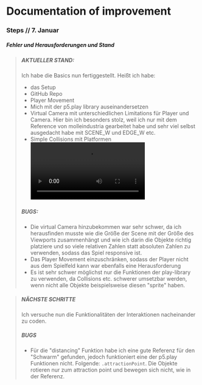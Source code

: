 # Documentation of improvement

### Steps // 7. Januar

##### Fehler und Herausforderungen und Stand

> ##### AKTUELLER STAND: 
> Ich habe die Basics nun fertiggestellt. Heißt ich habe:
> * das Setup
> * GitHub Repo
> * Player Movement
> * Mich mit der p5.play library auseinandersetzen
> * Virtual Camera mit unterschiedlichen Limitations für Player und Camera. Hier bin ich besonders stolz, weil ich nur mit dem Reference von molleindustria gearbeitet habe und sehr viel selbst ausgedacht habe mit SCENE_W und EDGE_W etc. 
> * Simple Collisions mit Platformen 
![](documentations/media/january7.mov)
> ##### BUGS:
> * Die virtual Camera hinzubekommen war sehr schwer, da ich herausfinden musste wie die Größe der Scene mit der Größe des Viewports zusammenhängt und wie ich darin die Objekte richtig platziere und so viele relativen Zahlen statt absoluten Zahlen zu verwenden, sodass das Spiel responsive ist. 
> * Das Player Movement einzuschränken, sodass der Player nicht aus dem Spielfeld kann war ebenfalls eine Herausforderung 
> * Es ist sehr schwer möglichst nur die Funktionen der play-library zu verwenden, da Collisions etc. schwerer umsetzbar werden, wenn nicht alle Objekte beispielsweise diesen "sprite" haben.


> ##### NÄCHSTE SCHRITTE
> Ich versuche nun die Funktionalitäten der Interaktionen nacheinander zu coden.
> ##### BUGS
> * Für die "distancing" Funktion habe ich eine gute Referenz für den "Schwarm" gefunden, jedoch funktioniert eine der p5.play Funktionen nicht. Folgende: `.attractionPoint`. Die Objekte rotieren nur zum attraction point und bewegen sich nicht, wie in der Referenz.